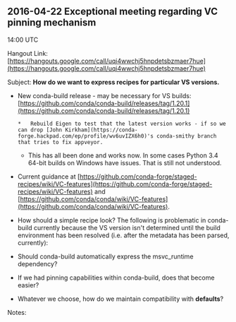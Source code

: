 ## 2016-04-22 Exceptional meeting regarding VC pinning mechanism

14:00 UTC

Hangout Link: [](https://hangouts.google.com/call/uqi4wwchj5hnpdetsbzmaer7hue)[https://hangouts.google.com/call/uqi4wwchj5hnpdetsbzmaer7hue](https://hangouts.google.com/call/uqi4wwchj5hnpdetsbzmaer7hue)

Subject: **How do we want to express recipes for particular VS versions.**

*   New conda-build release - may be necessary for VS builds: [](https://github.com/conda/conda-build/releases/tag/1.20.1)[https://github.com/conda/conda-build/releases/tag/1.20.1](https://github.com/conda/conda-build/releases/tag/1.20.1)

        *   Rebuild Eigen to test that the latest version works - if so we can drop [John Kirkham](https://conda-forge.hackpad.com/ep/profile/wv6uvIZX6h0)'s conda-smithy branch that tries to fix appveyor.
    *   This has all been done and works now. In some cases Python 3.4 64-bit  builds on Windows have issues. That is still not understood.

*   Current guidance at [](https://github.com/conda-forge/staged-recipes/wiki/VC-features)[https://github.com/conda-forge/staged-recipes/wiki/VC-features](https://github.com/conda-forge/staged-recipes/wiki/VC-features) and [](https://github.com/conda/conda/wiki/VC-features)[https://github.com/conda/conda/wiki/VC-features](https://github.com/conda/conda/wiki/VC-features). 
*   How   should a simple recipe look? The following is problematic in   conda-build currently because the VS version isn't determined until the   build environment has been resolved (i.e. after the metadata has been   parsed, currently):

*   Should conda-build automatically express the msvc_runtime dependency?
*   If we had pinning capabilities within conda-build, does that become easier?
*   Whatever we choose, how do we maintain compatibility with **defaults**?

Notes:
